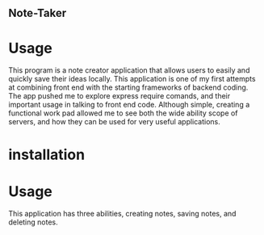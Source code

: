 ## Note-Taker

# Usage
This program is a note creator application that allows users to easily and quickly save their ideas locally. This application is one of my first attempts at combining front end with the starting frameworks of backend coding. The app pushed me to explore express require comands, and their important usage in talking to front end code. Although simple, creating a functional work pad allowed me to see both the wide ability scope of servers, and how they can be used for very useful applications. 

# installation

# Usage
This application has three abilities, creating notes, saving notes, and deleting notes.


